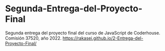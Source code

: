 # Segunda-Entrega-del-Proyecto-Final
Segunda entrega del proyecto final del curso de JavaScript de Coderhouse. Comisión 37520, año 2022.
 https://rakasei.github.io/2-Entrega-del-Proyecto-Final/
